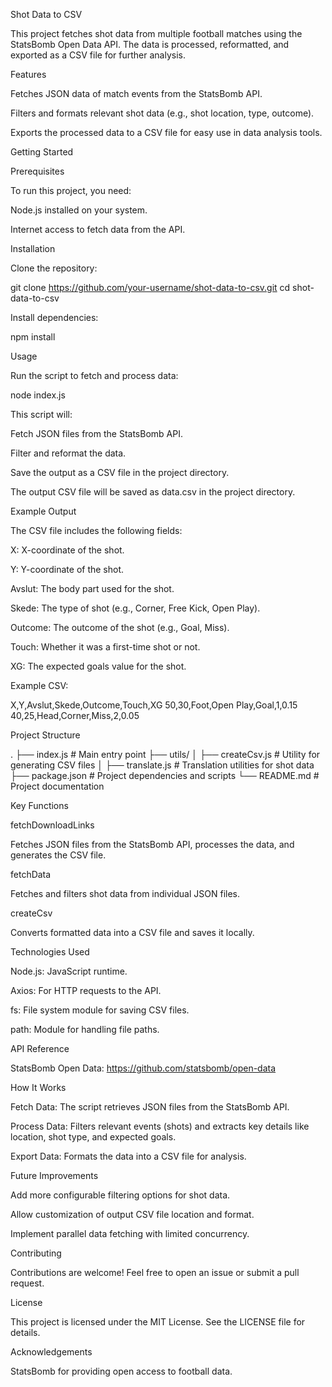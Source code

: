 Shot Data to CSV

This project fetches shot data from multiple football matches using the StatsBomb Open Data API. The data is processed, reformatted, and exported as a CSV file for further analysis.

Features

Fetches JSON data of match events from the StatsBomb API.

Filters and formats relevant shot data (e.g., shot location, type, outcome).

Exports the processed data to a CSV file for easy use in data analysis tools.

Getting Started

Prerequisites

To run this project, you need:

Node.js installed on your system.

Internet access to fetch data from the API.

Installation

Clone the repository:

git clone https://github.com/your-username/shot-data-to-csv.git
cd shot-data-to-csv

Install dependencies:

npm install

Usage

Run the script to fetch and process data:

node index.js

This script will:

Fetch JSON files from the StatsBomb API.

Filter and reformat the data.

Save the output as a CSV file in the project directory.

The output CSV file will be saved as data.csv in the project directory.

Example Output

The CSV file includes the following fields:

X: X-coordinate of the shot.

Y: Y-coordinate of the shot.

Avslut: The body part used for the shot.

Skede: The type of shot (e.g., Corner, Free Kick, Open Play).

Outcome: The outcome of the shot (e.g., Goal, Miss).

Touch: Whether it was a first-time shot or not.

XG: The expected goals value for the shot.

Example CSV:

X,Y,Avslut,Skede,Outcome,Touch,XG
50,30,Foot,Open Play,Goal,1,0.15
40,25,Head,Corner,Miss,2,0.05

Project Structure

.
├── index.js          # Main entry point
├── utils/
│   ├── createCsv.js  # Utility for generating CSV files
│   ├── translate.js  # Translation utilities for shot data
├── package.json      # Project dependencies and scripts
└── README.md         # Project documentation

Key Functions

fetchDownloadLinks

Fetches JSON files from the StatsBomb API, processes the data, and generates the CSV file.

fetchData

Fetches and filters shot data from individual JSON files.

createCsv

Converts formatted data into a CSV file and saves it locally.

Technologies Used

Node.js: JavaScript runtime.

Axios: For HTTP requests to the API.

fs: File system module for saving CSV files.

path: Module for handling file paths.

API Reference

StatsBomb Open Data: https://github.com/statsbomb/open-data

How It Works

Fetch Data: The script retrieves JSON files from the StatsBomb API.

Process Data: Filters relevant events (shots) and extracts key details like location, shot type, and expected goals.

Export Data: Formats the data into a CSV file for analysis.

Future Improvements

Add more configurable filtering options for shot data.

Allow customization of output CSV file location and format.

Implement parallel data fetching with limited concurrency.

Contributing

Contributions are welcome! Feel free to open an issue or submit a pull request.

License

This project is licensed under the MIT License. See the LICENSE file for details.

Acknowledgements

StatsBomb for providing open access to football data.
